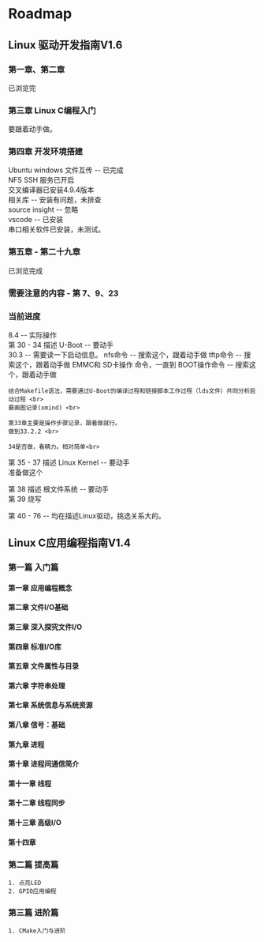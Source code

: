 # Roadmap
## Linux 驱动开发指南V1.6

### 第一章、第二章
已浏览完

### 第三章 Linux C编程入门
要跟着动手做。

### 第四章 开发环境搭建
Ubuntu windows 文件互传 -- 已完成 <br>
NFS SSH 服务已开启 <br>
交叉编译器已安装4.9.4版本 <br>
相关库 -- 安装有问题，未排查 <br>
source insight -- 忽略 <br>
vscode -- 已安装 <br>
串口相关软件已安装，未测试。 <br>

### 第五章 - 第二十九章
已浏览完成

### 需要注意的内容 - 第 7、9、23 

### 当前进度
8.4 -- 实际操作 <br> 
第 30 - 34 描述 U-Boot -- 要动手 <br>
    30.3 -- 需要读一下启动信息。
    nfs命令 -- 搜索这个，跟着动手做
    tftp命令 -- 搜索这个，跟着动手做
    EMMC和 SD卡操作 命令，一直到 BOOT操作命令 -- 搜索这个，跟着动手做

    结合Makefile语法，需要通过U-Boot的编译过程和链接脚本工作过程（lds文件）共同分析启动过程 <br>
    要画图记录(xmind) <br>

    第33章主要是操作步骤记录，跟着做就行。
    做到33.2.2 <br>

    34是否做，看精力。相对简单<br>

第 35 - 37 描述 Linux Kernel -- 要动手 <br>
准备做这个

第   38    描述 根文件系统 -- 要动手 <br>
第   39    烧写 <br>

第 40 - 76 -- 均在描述Linux驱动，挑选关系大的。



## Linux C应用编程指南V1.4
### 第一篇 入门篇

#### 第一章 应用编程概念

#### 第二章 文件I/O基础

#### 第三章 深入探究文件I/O

#### 第四章 标准I/O库

#### 第五章 文件属性与目录

#### 第六章 字符串处理

#### 第七章 系统信息与系统资源

#### 第八章 信号：基础

#### 第九章 进程

#### 第十章 进程间通信简介

#### 第十一章 线程

#### 第十二章 线程同步

#### 第十三章 高级I/O

#### 第十四章

### 第二篇 提高篇
    1. 点亮LED
    2. GPIO应用编程

### 第三篇 进阶篇
    1. CMake入门与进阶
